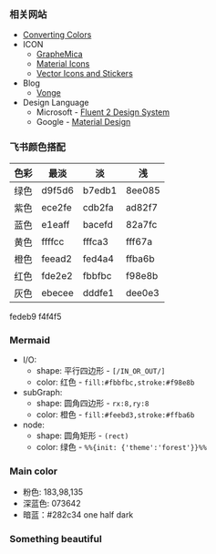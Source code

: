 ### 相关网站

- [Converting Colors](https://convertingcolors.com/)
- ICON
  - [GrapheMica](https://graphemica.com/)
  - [Material Icons](https://fonts.google.com/icons)
  - [Vector Icons and Stickers](https://www.flaticon.com/)
- Blog
  - [Vonge](https://jazzed-kale.cloudvent.net/projects/)
- Design Language
  - Microsoft - [Fluent 2 Design System](https://fluent2.microsoft.design/)
  - Google - [Material Design](https://m3.material.io/)

### 飞书颜色搭配

| 色彩  | 最淡     | 淡      | 浅      |
| --- | ------ | ------ | ------ |
| 绿色  | d9f5d6 | b7edb1 | 8ee085 |
| 紫色  | ece2fe | cdb2fa | ad82f7 |
| 蓝色  | e1eaff | bacefd | 82a7fc |
| 黄色  | ffffcc | fffca3 | fff67a |
| 橙色  | feead2 | fed4a4 | ffba6b |
| 红色  | fde2e2 | fbbfbc | f98e8b |
| 灰色  | ebecee | dddfe1 | dee0e3 |

fedeb9
f4f4f5

### Mermaid

- I/O:
  - shape: 平行四边形 - `[/IN_OR_OUT/]`
  - color: 红色 - `fill:#fbbfbc,stroke:#f98e8b`
- subGraph:
  - shape: 圆角四边形 - `rx:8,ry:8`
  - color: 橙色 - `fill:#feebd3,stroke:#ffba6b`
- node:
  - shape: 圆角矩形 - `(rect)`
  - color: 绿色 - `%%{init: {'theme':'forest'}}%%`

### Main color
- 粉色: 183,98,135
- 深蓝色: 073642
- 暗蓝：#282c34  one half dark
### Something beautiful